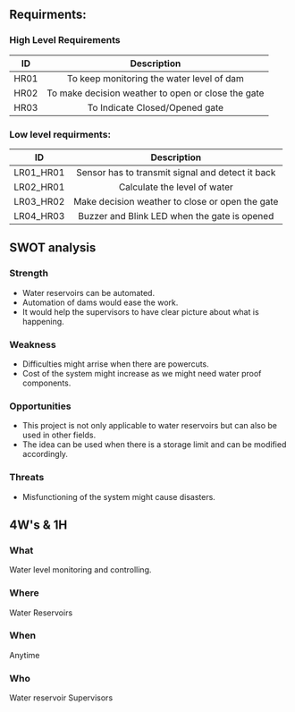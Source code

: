 ## Requirments:

### High Level Requirements

|  ID   |               Description                          |
|:-----:|:--------------------------------------------------:|
|  HR01 | To keep monitoring the water level of dam          |
|  HR02 | To make decision weather to open or close the gate |
|  HR03 | To Indicate Closed/Opened gate                     |

### Low level requirments:

|    ID       |             Description                            |
|:-----------:|:--------------------------------------------------:|
| LR01_HR01   | Sensor has to transmit signal and detect it back   |
| LR02_HR01   | Calculate the level of water                       |
| LR03_HR02   | Make decision weather to close or open the gate    |
| LR04_HR03   | Buzzer and Blink LED when the gate is opened       |



## SWOT analysis

### Strength
- Water reservoirs can be automated.
- Automation of dams would ease the work.
- It would help the supervisors to have clear picture about what is happening.

### Weakness
- Difficulties might arrise when there are powercuts.
- Cost of the system might increase as we might need water proof components. 

### Opportunities
- This project is not only applicable to water reservoirs but can also be used in other fields.
- The idea can be used when there is a storage limit and can be modified accordingly.

### Threats 
- Misfunctioning of the system might cause disasters.



## 4W's & 1H

### What 
 Water level monitoring and controlling.

### Where 
 Water Reservoirs

### When 
 Anytime 

### Who 
 Water reservoir Supervisors 